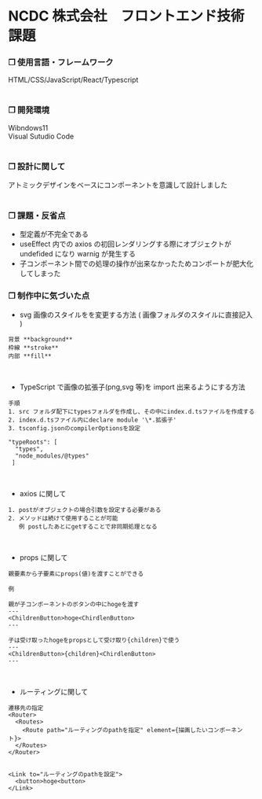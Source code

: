 # NCDC 株式会社　フロントエンド技術課題

### ❒ 使用言語・フレームワーク

HTML/CSS/JavaScript/React/Typescript  
<br>

### ❒ 開発環境

Wibndows11  
Visual Sutudio Code  
<br>

### ❒ 設計に関して

アトミックデザインをベースにコンポーネントを意識して設計しました  
<br>

### ❒ 課題・反省点

- 型定義が不完全である
- useEffect 内での axios の初回レンダリングする際にオブジェクトが undefided になり warnig が発生する
- 子コンポーネント間での処理の操作が出来なかったためコンポートが肥大化してしまった
  <br>

### ❒ 制作中に気づいた点

- svg 画像のスタイルをを変更する方法 ( 画像フォルダのスタイルに直接記入 )

```
背景 **background**
枠線 **stroke**
内部 **fill**
```

<br>

- TypeScript で画像の拡張子(png,svg 等)を import 出来るようにする方法

```
手順
1. src フォルダ配下にtypesフォルダを作成し、その中にindex.d.tsファイルを作成する
2. index.d.tsファイル内にdeclare module '\*.拡張子'
3. tsconfig.jsonのcompilerOptionsを設定
```

```
"typeRoots": [
  "types",
  "node_modules/@types"
 ]
```

<br>

- axios に関して

```
1. postがオブジェクトの場合引数を設定する必要がある
2. メソッドは続けて使用することが可能
   例 postしたあとにgetすることで非同期処理となる
```

<br>

- props に関して

```
親要素から子要素にprops(値)を渡すことができる
```

```
例

親が子コンポーネントのボタンの中にhogeを渡す
---
<ChildrenButton>hoge<ChirdlenButton>
---

子は受け取ったhogeをpropsとして受け取り{children}で使う
---
<ChildrenButton>{children}<ChirdlenButton>
---
```

<br>

- ルーティングに関して

```
遷移先の指定
<Router>
  <Routes>
    <Route path="ルーティングのpathを指定" element={描画したいコンポーネント}>
  </Routes>
</Router>


<Link to="ルーティングのpathを設定">
  <button>hoge<button>
</Link>
```
